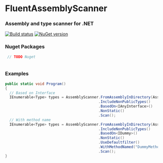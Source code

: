 # FluentAssemblyScanner

### Assembly and type scanner for .NET

[![Build status](https://ci.appveyor.com/api/projects/status/4ap8tbdpfivfeysc?svg=true)](https://ci.appveyor.com/project/osoykan/fluentassemblyscanner) [![NuGet version](https://badge.fury.io/nu/fluentassemblyscanner.svg)](https://badge.fury.io/nu/fluentassemblyscanner)
### Nuget Packages

```csharp
 // TODO Nuget
 
```

### Examples

```csharp
public static void Program()
{
  // Based on Interface
  IEnumerable<Type> types = AssemblyScanner.FromAssemblyInDirectory(AssemblyFilterFactory.All())
                                           .IncludeNonPublicTypes()
                                           .BasedOn<IAnyInterface>()
                                           .NonStatic()
                                           .Scan();
  // With method name                                         
  IEnumerable<Type> types = AssemblyScanner.FromAssemblyInDirectory(AssemblyFilterFactory.All())
                                           .IncludeNonPublicTypes()
                                           .BasedOn<IDummy>()
                                           .NonStatic()
                                           .UseDefaultfilter()
                                           .WithMethodNamed("DummyMethod")
                                           .Scan();
}
```
